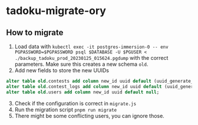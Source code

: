 # tadoku-migrate-ory

## How to migrate

1. Load data with `kubectl exec -it postgres-immersion-0 -- env PGPASSWORD=$PGPASSWORD psql $DATABASE -U $PGUSER < ./backup_tadoku_prod_20230125_015624.pgdump` with the correct parameters. Make sure this creates a new schema `old`.
2. Add new fields to store the new UUIDs
  ```sql
  alter table old.contests add column new_id uuid default (uuid_generate_v4());
  alter table old.contest_logs add column new_id uuid default (uuid_generate_v4());
  alter table old.users add column new_id uuid default null;
  ```
3. Check if the configuration is correct in `migrate.js`
3. Run the migration script `pnpm run migrate`
4. There might be some conflicting users, you can ignore those.
